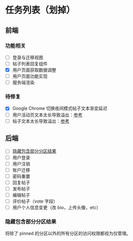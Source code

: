 # 任务列表（划掉）

## 前端

### 功能相关

- [ ] 登录与迁移视图
- [ ] 帖子列表回复组件
- [X] 用户页面获取数据调整
- [ ] 用户页面功能实现
- [ ] 服务端渲染

### 待修复

- [X] Google Chrome 切换夜间模式帖子文本渐变延迟
- [ ] 用户活动页文本太长导致溢出：[参考](https://seraintalk.ntzyz.io/m/59423df4ed4418798378ec20)
- [ ] 帖子文本太长导致溢出：[参考](https://seraintalk.ntzyz.io/d/59423e06ed44187983799a3e)

## 后端
- [ ] [隐藏包含部分分区结果](#隐藏包含部分分区结果)
- [ ] 用户登录
- [ ] 用户注销
- [ ] 账户迁移
- [ ] 密码重置
- [ ] 回复帖子
- [ ] 发布帖子
- [ ] 编辑帖子
- [ ] 评价帖子（vote 字段）
- [ ] 用户个人信息变更（改 bio，上传头像，etc）

### 隐藏包含部分分区结果
将除了 pinned 的分区以外的所有分区的访问权限都视为仅管理。

